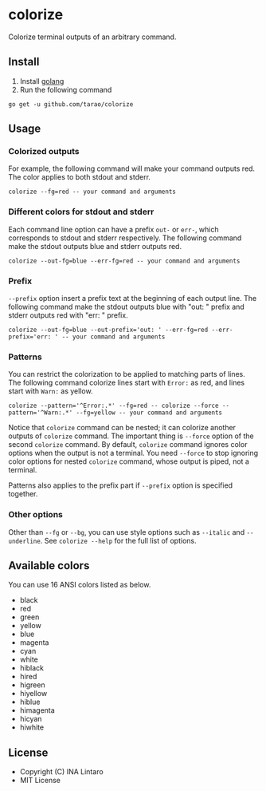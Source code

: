 colorize
========

Colorize terminal outputs of an arbitrary command.

Install
-------

1. Install [golang][]
2. Run the following command

```
go get -u github.com/tarao/colorize
```

Usage
-----

### Colorized outputs

For example, the following command will make your command outputs red.
The color applies to both stdout and stderr.

```
colorize --fg=red -- your command and arguments
```

### Different colors for stdout and stderr

Each command line option can have a prefix `out-` or `err-`, which
corresponds to stdout and stderr respectively.  The following command
make the stdout outputs blue and stderr outputs red.

```
colorize --out-fg=blue --err-fg=red -- your command and arguments
```

### Prefix

`--prefix` option insert a prefix text at the beginning of each output
line.  The following command make the stdout outputs blue with "out: "
prefix and stderr outputs red with "err: " prefix.

```
colorize --out-fg=blue --out-prefix='out: ' --err-fg=red --err-prefix='err: ' -- your command and arguments
```

### Patterns

You can restrict the colorization to be applied to matching parts of
lines.  The following command colorize lines start with `Error:` as
red, and lines start with `Warn:` as yellow.

```
colorize --pattern='^Error:.*' --fg=red -- colorize --force --pattern='^Warn:.*' --fg=yellow -- your command and arguments
```

Notice that `colorize` command can be nested; it can colorize another
outputs of `colorize` command.  The important thing is `--force`
option of the second `colorize` command.  By default, `colorize`
command ignores color options when the output is not a terminal.  You
need `--force` to stop ignoring color options for nested `colorize`
command, whose output is piped, not a terminal.

Patterns also applies to the prefix part if `--prefix` option is
specified together.

### Other options

Other than `--fg` or `--bg`, you can use style options such as
`--italic` and `--underline`.  See `colorize --help` for the full list
of options.

Available colors
----------------

You can use 16 ANSI colors listed as below.

- black
- red
- green
- yellow
- blue
- magenta
- cyan
- white
- hiblack
- hired
- higreen
- hiyellow
- hiblue
- himagenta
- hicyan
- hiwhite

License
-------

- Copyright (C) INA Lintaro
- MIT License

[golang]: https://golang.org/

